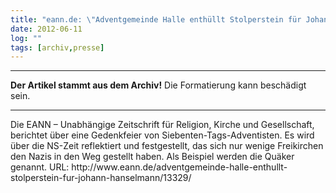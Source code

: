 ```yaml
---
title: "eann.de: \"Adventgemeinde Halle enthüllt Stolperstein für Johann Hanselmann\""
date: 2012-06-11
log: ""
tags: [archiv,presse]
---
```

<hr><b>Der Artikel stammt aus dem Archiv!</b> Die Formatierung kann beschädigt sein.<hr>
Die EANN – Unabhängige Zeitschrift für Religion, Kirche und Gesellschaft, berichtet über eine Gedenkfeier von Siebenten-Tags-Adventisten. Es wird über die NS-Zeit reflektiert und festgestellt, das sich nur wenige Freikirchen den Nazis in den Weg gestellt haben. Als Beispiel werden die Quäker genannt. URL: http://www.eann.de/adventgemeinde-halle-enthullt-stolperstein-fur-johann-hanselmann/13329/ 
